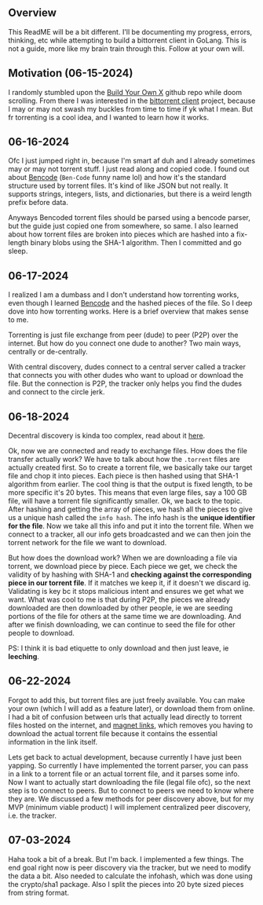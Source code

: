 ## Overview
This ReadME will be a bit different. I'll be documenting my progress, errors, thinking, etc while attempting to build a bittorrent client in GoLang. This is not a guide, more like my brain train through this. Follow at your own will.

## Motivation (06-15-2024)
I randomly stumbled upon the [Build Your Own X](https://github.com/codecrafters-io/build-your-own-x) github repo while doom scrolling. From there I was interested in the [bittorrent client](https://blog.jse.li/posts/torrent/) project, because I may or may not swash my buckles from time to time if yk what I mean. But fr torrenting is a cool idea, and I wanted to learn how it works.

## 06-16-2024
Ofc I just jumped right in, because I'm smart af duh and I already sometimes may or may not torrent stuff. I just read along and copied code. I found out about [Bencode](https://en.wikipedia.org/wiki/Bencode) (`Ben-Code` funny name lol) and how it's the standard structure used by torrent files. It's kind of like JSON but not really. It supports strings, integers, lists, and dictionaries, but there is a weird length prefix before data.

Anyways Bencoded torrent files should be parsed using a bencode parser, but the guide just copied one from somewhere, so same. I also learned about how torrent files are broken into pieces which are hashed into a fix-length binary blobs using the SHA-1 algorithm. Then I committed and go sleep. 

## 06-17-2024
I realized I am a dumbass and I don't understand how torrenting works, even though I learned [Bencode](https://en.wikipedia.org/wiki/Bencode) and the hashed pieces of the file. So I deep dove into how torrenting works. Here is a brief overview that makes sense to me.

Torrenting is just file exchange from peer (dude) to peer (P2P) over the internet. But how do you connect one dude to another? Two main ways, centrally or de-centrally. 

With central discovery, dudes connect to a central server called a tracker that connects you with other dudes who want to upload or download the file. But the connection is P2P, the tracker only helps you find the dudes and connect to the circle jerk.

## 06-18-2024
Decentral discovery is kinda too complex, read about it [here](https://www.pilot.co.za/blog/utorrent-s-dht-explained-understanding-the-power/#:~:text=A%20DHT%20is%20essentially%20a,use%20is%20down%20or%20unavailable.).

Ok, now we are connected and ready to exchange files. How does the file transfer actually work? We have to talk about how the `.torrent` files are actually created first. So to create a torrent file, we basically take our target file and chop it into pieces. Each piece is then hashed using that SHA-1 algorithm from earlier. The cool thing is that the output is fixed length, to be more specific it's 20 bytes. This means that even large files, say a 100 GB file, will have a torrent file significantly smaller. Ok, we back to the topic. After hashing and getting the array of pieces, we hash all the pieces to give us a unique hash called the `info hash`. The info hash is the **unique identifier for the file**. Now we take all this info and put it into the torrent file. When we connect to a tracker, all our info gets broadcasted and we can then join the torrent network for the file we want to download.

But how does the download work? When we are downloading a file via torrent, we download piece by piece. Each piece we get, we check the validity of by hashing with SHA-1 and **checking against the corresponding piece in our torrent file**. If it matches we keep it, if it doesn't we discard ig. Validating is key bc it stops malicious intent and ensures we get what we want. What was cool to me is that during P2P, the pieces we already downloaded are then downloaded by other people, ie we are seeding portions of the file for others at the same time we are downloading. And after we finish downloading, we can continue to seed the file for other people to download. 

PS: I think it is bad etiquette to only download and then just leave, ie **leeching**.

## 06-22-2024
Forgot to add this, but torrent files are just freely available. You can make your own (which I will add as a feature later), or download them from online. I had a bit of confusion between urls that actually lead directly to torrent files hosted on the internet, and [magnet links](https://lifehacker.com/what-are-magnet-links-and-how-do-i-use-them-to-downloa-5875899), which removes you having to download the actual torrent file because it contains the essential information in the link itself.

Lets get back to actual development, because currently I have just been yapping. So currently I have implemented the torrent parser, you can pass in a link to a torrent file or an actual torrent file, and it parses some info. Now I want to actually start downloading the file (legal file ofc), so the next step is to connect to peers. But to connect to peers we need to know where they are. We discussed a few methods for peer discovery above, but for my MVP (minimum viable product) I will implement centralized peer discovery, i.e. the tracker. 

## 07-03-2024
Haha took a bit of a break. But I'm back. I implemented a few things. The end goal right now is peer discovery via the tracker, but we need to modify the data a bit. Also needed to calculate the infohash, which was done using the crypto/sha1 package. Also I split the pieces into 20 byte sized pieces from string format.

